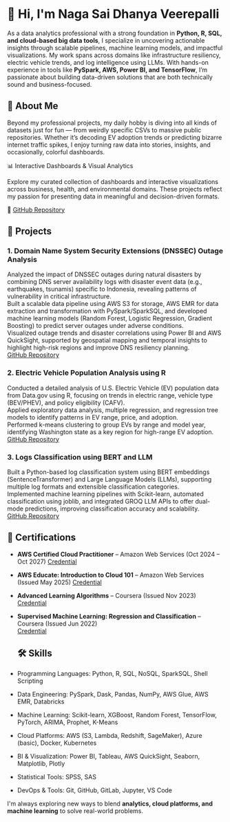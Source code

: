# 👋 Hi, I'm Naga Sai Dhanya Veerepalli

As a data analytics professional with a strong foundation in **Python, R, SQL, and cloud-based big data tools**, I specialize in uncovering actionable insights through scalable pipelines, machine learning models, and impactful visualizations. My work spans across domains like infrastructure resiliency, electric vehicle trends, and log intelligence using LLMs. With hands-on experience in tools like **PySpark, AWS, Power BI, and TensorFlow**, I’m passionate about building data-driven solutions that are both technically sound and business-focused.

## 🧠 About Me

Beyond my professional projects, my daily hobby is diving into all kinds of datasets just for fun — from weirdly specific CSVs to massive public repositories. Whether it’s decoding EV adoption trends or predicting bizarre internet traffic spikes, I enjoy turning raw data into stories, insights, and occasionally, colorful dashboards.

📊 Interactive Dashboards & Visual Analytics

Explore my curated collection of dashboards and interactive visualizations across business, health, and environmental domains. These projects reflect my passion for presenting data in meaningful and decision-driven formats.

🔗 [GitHub Repository](https://github.com/dhanya0509/Data-Visualizations)

## 📁 Projects

### 1. Domain Name System Security Extensions (DNSSEC) Outage Analysis  
Analyzed the impact of DNSSEC outages during natural disasters by combining DNS server availability logs with disaster event data (e.g., earthquakes, tsunamis) specific to Indonesia, revealing patterns of vulnerability in critical infrastructure.  
Built a scalable data pipeline using AWS S3 for storage, AWS EMR for data extraction and transformation with PySpark/SparkSQL, and developed machine learning models (Random Forest, Logistic Regression, Gradient Boosting) to predict server outages under adverse conditions.  
Visualized outage trends and disaster correlations using Power BI and AWS QuickSight, supported by geospatial mapping and temporal insights to highlight high-risk regions and improve DNS resiliency planning.  
[GitHub Repository](https://github.com/dhanya0509/DNSSEC_Impact_Analysis)

### 2. Electric Vehicle Population Analysis using R  
Conducted a detailed analysis of U.S. Electric Vehicle (EV) population data from Data.gov using R, focusing on trends in electric range, vehicle type (BEV/PHEV), and policy eligibility (CAFV).  
Applied exploratory data analysis, multiple regression, and regression tree models to identify patterns in EV range, price, and adoption.  
Performed k-means clustering to group EVs by range and model year, identifying Washington state as a key region for high-range EV adoption.  
[GitHub Repository](https://github.com/dhanya0509/Electric-Vehicle-Analysis-using-R)

### 3. Logs Classification using BERT and LLM  
Built a Python-based log classification system using BERT embeddings (SentenceTransformer) and Large Language Models (LLMs), supporting multiple log formats and extensible classification categories.  
Implemented machine learning pipelines with Scikit-learn, automated classification using joblib, and integrated GROQ LLM APIs to offer dual-mode predictions, improving classification accuracy and scalability.  
[GitHub Repository](https://github.com/dhanya0509/Logs-classification-using-BERT-and-LLM)

## 📜 Certifications

- **AWS Certified Cloud Practitioner** – Amazon Web Services (Oct 2024 – Oct 2027)
  [Credential](https://www.credly.com/badges/789fe6df-07ba-4bdd-a081-270ce17807e9/public_url)
- **AWS Educate: Introduction to Cloud 101** – Amazon Web Services (Issued May 2025)
  [Credential]([https://coursera.org/share/1925eda934573a4c28940a584f1e11d1](https://www.credly.com/badges/70b05b28-eb04-4610-8384-688f67882354/public_url))  
- **Advanced Learning Algorithms** – Coursera (Issued Nov 2023)  
  [Credential](https://coursera.org/share/8bea07627d426483cc30368facf96fad)
- **Supervised Machine Learning: Regression and Classification** – Coursera (Issued Jun 2022)  
  [Credential](https://coursera.org/share/1925eda934573a4c28940a584f1e11d1)

  ## 🛠 Skills

- Programming Languages: Python, R, SQL, NoSQL, SparkSQL, Shell Scripting
- Data Engineering: PySpark, Dask, Pandas, NumPy, AWS Glue, AWS EMR, Databricks
- Machine Learning: Scikit-learn, XGBoost, Random Forest, TensorFlow, PyTorch, ARIMA, Prophet, K-Means
- Cloud Platforms: AWS (S3, Lambda, Redshift, SageMaker), Azure (basic), Docker, Kubernetes
- BI & Visualization: Power BI, Tableau, AWS QuickSight, Seaborn, Matplotlib, Plotly
- Statistical Tools: SPSS, SAS
- DevOps & Tools: Git, GitHub, GitLab, Jupyter, VS Code
  
I'm always exploring new ways to blend **analytics, cloud platforms, and machine learning** to solve real-world problems.
